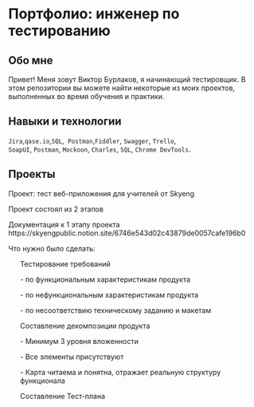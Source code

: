 # Портфолио: инженер по тестированию
  ## Обо мне
Привет! Меня зовут Виктор Бурлаков, я начинающий тестировщик.
В этом репозитории вы можете найти некоторые из моих проектов, выполненных во время обучения и практики.
<br>

## Навыки и технологии
``Jira``,``qase.io``,``SQL``,`` Postman``,``Fiddler``, ``Swagger``, ``Trello``, <br>
``SoapUI``, ``Postman``, ``Mockoon``, ``Charles``, ``SQL``, ``Chrome DevTools``.

## Проекты

<p> Проект: тест веб-приложения для учителей от Skyeng</p>
<p> Проект состоял из 2 этапов <p> 

<p> Документация к 1 этапу проекта https://skyengpublic.notion.site/6746e543d02c43879de0057cafe196b0</p>
<p>Что нужно было сделать:<p>
<ol>
  <p>Тестирование требований<p>

<p>- по функциональным характеристикам продукта<p>
<p>- по нефункциональным характеристикам продукта<p>
<p>- по несоответствию техническому заданию и макетам<p>
  
  <p>Составление декомпозиции продукта<p>
<p>- Минимум 3 уровня вложенности<p>
<p>- Все элементы присутствуют<p>
<p>- Карта читаема и понятна, отражает реальную структуру функционала<p>

 <p>Составление Тест-плана<p>

